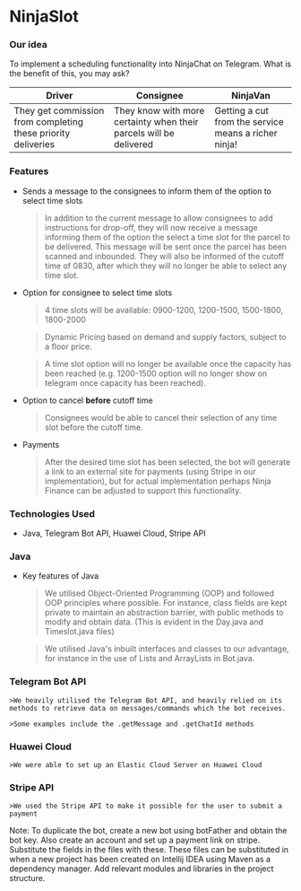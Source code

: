 # NinjaSlot

### Our idea
To implement a scheduling functionality into NinjaChat on Telegram. What is the benefit of this, you may ask?

 Driver | Consignee | NinjaVan 
---|---|---
They get commission from completing these priority deliveries | They know with more certainty when their parcels will be delivered | Getting a cut from the service means a richer ninja!

### Features
- Sends a message to the consignees to inform them of the option to select time slots

    >In addition to the current message to allow consignees to add instructions for drop-off, they will now receive a message informing them of the option the select a time slot for the parcel to be delivered. This message will be sent once the parcel has been scanned and inbounded.
    >They will also be informed of the cutoff time of 0830, after which they will no longer be able to select any time slot.

- Option for consignee to select time slots

    > 4 time slots will be available:
    0900-1200, 1200-1500, 1500-1800, 1800-2000

    >Dynamic Pricing based on demand and supply factors, subject to a floor price.

    >A time slot option will no longer be available once the capacity has been reached (e.g. 1200-1500 option will no longer show on telegram once capacity has been reached).

- Option to cancel **before** cutoff time

    >Consignees would be able to cancel their selection of any time slot before the cutoff time.

- Payments

    >After the desired time slot has been selected, the bot will generate a link to an external site for payments (using Stripe in our implementation), but for actual implementation perhaps Ninja Finance can be adjusted to support this functionality.

### Technologies Used
- Java, Telegram Bot API, Huawei Cloud, Stripe API

### Java

- Key features of Java

    >We utilised Object-Oriented Programming (OOP) and followed OOP principles where possible. For instance, class fields are kept private to maintain an abstraction barrier, with public methods to modify and obtain data. (This is evident in the Day.java and Timeslot.java files)
    
    >We utilised Java's inbuilt interfaces and classes to our advantage, for instance in the use of Lists and ArrayLists in Bot.java.
    
### Telegram Bot API

    >We heavily utilised the Telegram Bot API, and heavily relied on its methods to retrieve data on messages/commands which the bot receives.
    
    >Some examples include the .getMessage and .getChatId methods
    
### Huawei Cloud

    >We were able to set up an Elastic Cloud Server on Huawei Cloud 
    
### Stripe API

    >We used the Stripe API to make it possible for the user to submit a payment
    
Note: To duplicate the bot, create a new bot using botFather and obtain the bot key. Also create an account and set up a payment link on stripe. Substitute the fields in the files with these. These files can be substituted in when a new project has been created on Intellij IDEA using Maven as a dependency manager. Add relevant modules and libraries in the project structure.
